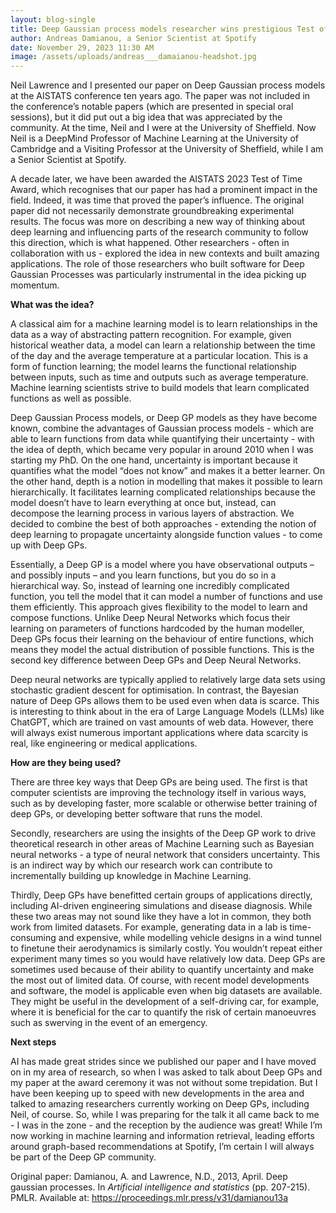 ```yaml
---
layout: blog-single
title: Deep Gaussian process models researcher wins prestigious Test of Time award
author: Andreas Damianou, a Senior Scientist at Spotify
date: November 29, 2023 11:30 AM
image: /assets/uploads/andreas___damaianou-headshot.jpg
---
```

Neil Lawrence and I presented our paper on Deep Gaussian process models at the AISTATS conference ten years ago. The paper was not included in the conference’s notable papers (which are presented in special oral sessions), but it did put out a big idea that was appreciated by the community. At the time, Neil and I were at the University of Sheffield. Now Neil is a DeepMind Professor of Machine Learning at the University of Cambridge and a Visiting Professor at the University of Sheffield, while I am a Senior Scientist at Spotify. 


A decade later, we have been awarded the AISTATS 2023 Test of Time Award, which recognises that our paper has had a prominent impact in the field. Indeed, it was time that proved the paper’s influence. The original paper did not necessarily demonstrate groundbreaking experimental results. The focus was more on describing a new way of thinking about deep learning and influencing parts of the research community to follow this direction, which is what happened. Other researchers - often in collaboration with us - explored the idea in new contexts and built amazing applications. The role of those researchers who built software for Deep Gaussian Processes was particularly instrumental in the idea picking up momentum. 


**What was the idea?**


A classical aim for a machine learning model is to learn relationships in the data as a way of abstracting pattern recognition. For example, given historical weather data, a model can learn a relationship between the time of the day and the average temperature at a particular location. This is a form of function learning; the model learns the functional relationship between inputs, such as time and outputs such as average temperature. Machine learning scientists strive to build models that learn complicated functions as well as possible. 


Deep Gaussian Process models, or Deep GP models as they have become known, combine the advantages of Gaussian process models - which are able to learn functions from data while quantifying their uncertainty - with the idea of depth, which became very popular in around 2010 when I was starting my PhD. On the one hand, uncertainty is important because it quantifies what the model “does not know” and makes it a better learner. On the other hand, depth is a notion in modelling that makes it possible to learn hierarchically. It facilitates learning complicated relationships because the model doesn’t have to learn everything at once but, instead, can decompose the learning process in various layers of abstraction. We decided to combine the best of both approaches - extending the notion of deep learning to propagate uncertainty alongside function values - to come up with Deep GPs. 


Essentially, a Deep GP is a model where you have observational outputs – and possibly inputs – and you learn functions, but you do so in a hierarchical way. So, instead of learning one incredibly complicated function, you tell the model that it can model a number of functions and use them efficiently. This approach gives flexibility to the model to learn and compose functions. Unlike Deep Neural Networks which focus their learning on parameters of functions hardcoded by the human modeller, Deep GPs focus their learning on the behaviour of entire functions, which means they model the actual distribution of possible functions. This is the second key difference between Deep GPs and Deep Neural Networks.


Deep neural networks are typically applied to relatively large data sets using stochastic gradient descent for optimisation. In contrast, the Bayesian nature of Deep GPs allows them to be used even when data is scarce. This is interesting to think about in the era of Large Language Models (LLMs) like ChatGPT, which are trained on vast amounts of web data. However, there will always exist numerous important applications where data scarcity is real, like engineering or medical applications.


**How are they being used?** 


There are three key ways that Deep GPs are being used. The first is that computer scientists are improving the technology itself in various ways, such as by developing faster, more scalable or otherwise better training of deep GPs, or developing better software that runs the model.


Secondly, researchers are using the insights of the Deep GP work to drive theoretical research in other areas of Machine Learning such as Bayesian neural networks - a type of neural network that considers uncertainty. This is an indirect way by which our research work can contribute to incrementally building up knowledge in Machine Learning. 


Thirdly, Deep GPs have benefitted certain groups of applications directly, including AI-driven engineering simulations and disease diagnosis. While these two areas may not sound like they have a lot in common, they both work from limited datasets. For example, generating data in a lab is time-consuming and expensive, while modelling vehicle designs in a wind tunnel to finetune their aerodynamics is similarly costly. You wouldn’t repeat either experiment many times so you would have relatively low data. Deep GPs are sometimes used because of their ability to quantify uncertainty and make the most out of limited data. Of course, with recent model developments and software, the model is applicable even when big datasets are available. They might be useful in the development of a self-driving car, for example, where it is beneficial for the car to quantify the risk of certain manoeuvres such as swerving in the event of an emergency. 


**Next steps**


AI has made great strides since we published our paper and I have moved on in my area of research, so when I was asked to talk about Deep GPs and my paper at the award ceremony it was not without some trepidation. But I have been keeping up to speed with new developments in the area and talked to amazing researchers currently working on Deep GPs, including Neil, of course. So, while I was preparing for the talk it all came back to me - I was in the zone - and the reception by the audience was great! While I’m now working in machine learning and information retrieval, leading efforts around graph-based recommendations at Spotify, I’m certain I will always be part of the Deep GP community.



O﻿riginal paper: Damianou, A. and Lawrence, N.D., 2013, April. Deep gaussian processes. In *Artificial intelligence and statistics* (pp. 207-215). PMLR. Available at: [https://proceedings.mlr.press/v31/damianou13a ](https://proceedings.mlr.press/v31/damianou13a)